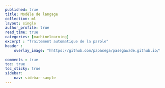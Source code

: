 ```yaml
---
published: true
title: Modèle de langage 
collection: ml
layout: single
author_profile: true
read_time: true
categories: [machinelearning]
excerpt : "Traitement automatique de la parole"
header :
    overlay_image: "hhttps://github.com/papasega/pasegawade.github.io/tree/master/img/posts/ASR.png"
    
comments : true
toc: true
toc_sticky: true
sidebar:
    nav: sidebar-sample
---
```

